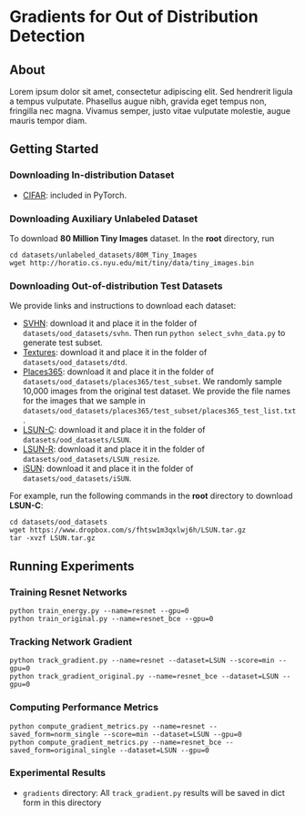 # Gradients for Out of Distribution Detection

## About
Lorem ipsum dolor sit amet, consectetur adipiscing elit. Sed hendrerit ligula a tempus vulputate. Phasellus augue nibh, gravida eget tempus non, fringilla nec magna. Vivamus semper, justo vitae vulputate molestie, augue mauris tempor diam.

## Getting Started

### Downloading In-distribution Dataset
* [CIFAR](https://www.cs.toronto.edu/~kriz/cifar.html): included in PyTorch.

### Downloading Auxiliary Unlabeled Dataset

To download **80 Million Tiny Images** dataset. In the **root** directory, run
```
cd datasets/unlabeled_datasets/80M_Tiny_Images
wget http://horatio.cs.nyu.edu/mit/tiny/data/tiny_images.bin
```

### Downloading Out-of-distribution Test Datasets

We provide links and instructions to download each dataset:

* [SVHN](http://ufldl.stanford.edu/housenumbers/test_32x32.mat): download it and place it in the folder of `datasets/ood_datasets/svhn`. Then run `python select_svhn_data.py` to generate test subset.
* [Textures](https://www.robots.ox.ac.uk/~vgg/data/dtd/download/dtd-r1.0.1.tar.gz): download it and place it in the folder of `datasets/ood_datasets/dtd`.
* [Places365](http://data.csail.mit.edu/places/places365/test_256.tar): download it and place it in the folder of `datasets/ood_datasets/places365/test_subset`. We randomly sample 10,000 images from the original test dataset. We provide the file names for the images that we sample in `datasets/ood_datasets/places365/test_subset/places365_test_list.txt`.
* [LSUN-C](https://www.dropbox.com/s/fhtsw1m3qxlwj6h/LSUN.tar.gz): download it and place it in the folder of `datasets/ood_datasets/LSUN`.
* [LSUN-R](https://www.dropbox.com/s/moqh2wh8696c3yl/LSUN_resize.tar.gz): download it and place it in the folder of `datasets/ood_datasets/LSUN_resize`.
* [iSUN](https://www.dropbox.com/s/ssz7qxfqae0cca5/iSUN.tar.gz): download it and place it in the folder of `datasets/ood_datasets/iSUN`.

For example, run the following commands in the **root** directory to download **LSUN-C**:
```
cd datasets/ood_datasets
wget https://www.dropbox.com/s/fhtsw1m3qxlwj6h/LSUN.tar.gz
tar -xvzf LSUN.tar.gz
```

## Running Experiments

### Training Resnet Networks
```
python train_energy.py --name=resnet --gpu=0
python train_original.py --name=resnet_bce --gpu=0
```

### Tracking Network Gradient
```
python track_gradient.py --name=resnet --dataset=LSUN --score=min --gpu=0
python track_gradient_original.py --name=resnet_bce --dataset=LSUN --gpu=0
```

### Computing Performance Metrics
```
python compute_gradient_metrics.py --name=resnet --saved_form=norm_single --score=min --dataset=LSUN --gpu=0
python compute_gradient_metrics.py --name=resnet_bce --saved_form=original_single --dataset=LSUN --gpu=0
```

### Experimental Results
* `gradients` directory: All `track_gradient.py` results will be saved in dict form in this directory
